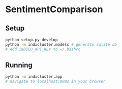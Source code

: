 # SentimentComparison

Setup
------

```bash
python setup.py develop
python -m indicluster.models # generate sqlite db
# Add INDICO_API_KEY to ~/.bashrc
```


Running
-------
```bash
python -m indicluster.app
# navigate to localhost:8002 in your browser
```
